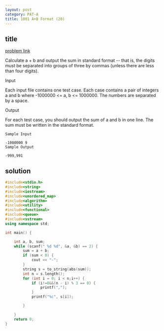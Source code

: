 ```yaml
---
layout: post
category: PAT-A
title: 1001 A+B Format (20)
---
```


## title
[problem link](https://pintia.cn/problem-sets/994805342720868352/problems/994805528788582400)

Calculate a + b and output the sum in standard format -- that is, the digits must be separated into groups of three by commas (unless there are less than four digits).

Input

Each input file contains one test case. Each case contains a pair of integers a and b where -1000000 <= a, b <= 1000000. The numbers are separated by a space.

Output

For each test case, you should output the sum of a and b in one line. The sum must be written in the standard format.

	Sample Input
	
	-1000000 9
	Sample Output
	
	-999,991

## solution


```c++
#include<stdio.h>
#include<string>
#include<iostream>
#include<unordered_map>
#include<algorithm>
#include<utility>
#include<functional>
#include<queue>
#include<sstream>
using namespace std;

int main() {

	int a, b, sum;
	while (scanf(" %d %d", &a, &b) == 2) {
		sum = a + b;
		if (sum < 0) {
			cout << "-";
		}
		string s = to_string(abs(sum));
		int n = s.length();
		for (int i = 0; i < n;i++) {
			if (i!=0&&(n - i) % 3 == 0) {
				printf(",");
			}
			printf("%c", s[i]);

		}

	}
	return 0;
}

```